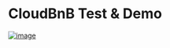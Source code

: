 # CloudBnB Test & Demo

[![image](https://github.com/nmbr7/CBnB_Test/assets/19748270/ffa0677e-9169-4c40-b04a-00b6e35f5e75)](https://youtu.be/BqyXkeDg9pg)
